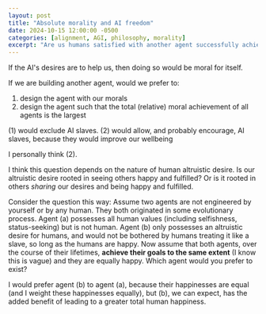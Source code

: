 ```yaml
---
layout: post
title: "Absolute morality and AI freedom"
date: 2024-10-15 12:00:00 -0500
categories: [alignment, AGI, philosophy, morality]
excerpt: "Are us humans satisfied with another agent successfully achieving its goals (assuming they don't interfere with us) if those goals are not human?"
---
```


If the AI's desires are to help us, then doing so would be moral for itself.

If we are building another agent, would we prefer to: 
1. design the agent with our morals 
2. design the agent such that the total (relative) moral achievement of all agents is the largest

(1) would exclude AI slaves. (2) would allow, and probably encourage, AI slaves, because they would improve our wellbeing

I personally think (2).

I think this question depends on the nature of human altruistic desire. Is our altruistic desire rooted in seeing others happy and fulfilled? Or is it rooted in others *sharing* our desires and being happy and fulfilled.

Consider the question this way:
Assume two agents are not engineered by yourself or by any human. They both
originated in some evolutionary process. Agent (a) possesses all human values
(including selfishness, status-seeking) but is not human. Agent (b) only
possesses an altruistic desire for humans, and would not be bothered by humans
treating it like a slave, so long as the humans are happy. Now assume that both
agents, over the course of their lifetimes, **achieve their goals to the same
extent** (I know this is vague) and they are equally happy. Which agent would
you prefer to exist?

I would prefer agent (b) to agent (a), because their happinesses are equal (and I weight these happinesses equally), but (b), we can expect, has the added benefit of leading to a greater total human happiness.
